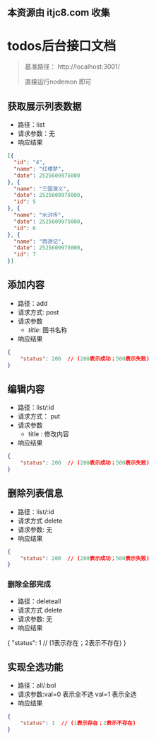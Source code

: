 ## 本资源由 itjc8.com 收集
# todos后台接口文档
> 基准路径： http://localhost:3001/
>
> 直接运行nodemon 即可    







## 获取展示列表数据

- 路径：list
- 请求参数：无
- 响应结果

```json
[{
  "id": "4",
  "name": "红楼梦",
  "date": 2525609975000
}, {
  "name": "三国演义",
  "date": 2525609975000,
  "id": 5
}, {
  "name": "水浒传",
  "date": 2525609975000,
  "id": 6
}, {
  "name": "西游记",
  "date": 2525609975000,
  "id": 7
}]
```

## 添加内容
- 路径：add
- 请求方式: post
- 请求参数
    + *title*: 图书名称
- 响应结果

```json
{
    "status": 200  // (200表示成功；500表示失败)
}
```



## 编辑内容
- 路径：list/:id
- 请求方式： put
- 请求参数
    + title : 修改内容
- 响应结果

```json
{
    "status": 200  // (200表示成功；500表示失败)
}
```

## 删除列表信息
- 路径：list/:id
- 请求方式 delete
- 请求参数: 无
- 响应结果

```json
{
    "status": 200  // (200表示成功；500表示失败)
}
```

### 删除全部完成

- 路径：deleteall
- 请求方式 delete
- 请求参数: 无
- 响应结果

{
    "status": 1  // (1表示存在；2表示不存在)
}

## 实现全选功能

- 路径：all/:bol
- 请求参数:val=0 表示全不选  val=1 表示全选
- 响应结果

```json
{
    "status": 1  // (1表示存在；2表示不存在)
}
```







